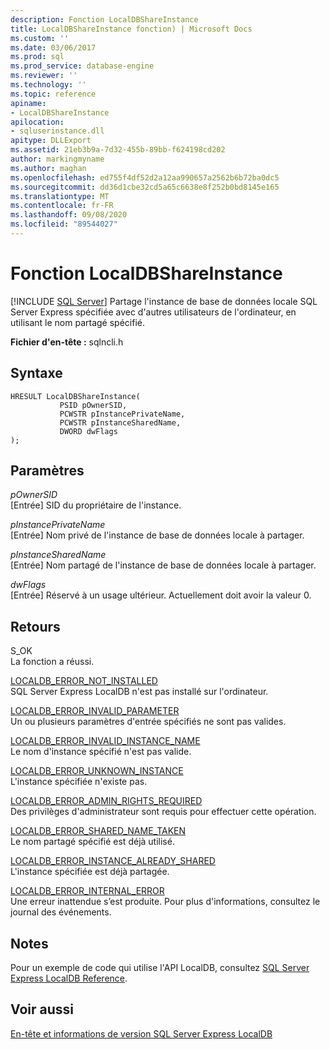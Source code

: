 ```yaml
---
description: Fonction LocalDBShareInstance
title: LocalDBShareInstance fonction) | Microsoft Docs
ms.custom: ''
ms.date: 03/06/2017
ms.prod: sql
ms.prod_service: database-engine
ms.reviewer: ''
ms.technology: ''
ms.topic: reference
apiname:
- LocalDBShareInstance
apilocation:
- sqluserinstance.dll
apitype: DLLExport
ms.assetid: 21eb3b9a-7d32-455b-89bb-f624198cd202
author: markingmyname
ms.author: maghan
ms.openlocfilehash: ed755f4df52d2a12aa990657a2562b6b72ba0dc5
ms.sourcegitcommit: dd36d1cbe32cd5a65c6638e8f252b0bd8145e165
ms.translationtype: MT
ms.contentlocale: fr-FR
ms.lasthandoff: 09/08/2020
ms.locfileid: "89544027"
---
```

# <a name="localdbshareinstance-function"></a>Fonction LocalDBShareInstance
 [!INCLUDE [SQL Server](../../includes/applies-to-version/sqlserver.md)]
  Partage l'instance de base de données locale SQL Server Express spécifiée avec d'autres utilisateurs de l'ordinateur, en utilisant le nom partagé spécifié.  
  
 **Fichier d'en-tête :** sqlncli.h  
  
## <a name="syntax"></a>Syntaxe  
  
```  
HRESULT LocalDBShareInstance(  
           PSID pOwnerSID,  
           PCWSTR pInstancePrivateName,  
           PCWSTR pInstanceSharedName,   
           DWORD dwFlags   
);  
```  
  
## <a name="parameters"></a>Paramètres  
 *pOwnerSID*  
 [Entrée] SID du propriétaire de l'instance.  
  
 *pInstancePrivateName*  
 [Entrée] Nom privé de l'instance de base de données locale à partager.  
  
 *pInstanceSharedName*  
 [Entrée] Nom partagé de l'instance de base de données locale à partager.  
  
 *dwFlags*  
 [Entrée] Réservé à un usage ultérieur. Actuellement doit avoir la valeur 0.  
  
## <a name="returns"></a>Retours  
 S_OK  
 La fonction a réussi.  
  
 [LOCALDB_ERROR_NOT_INSTALLED](../../relational-databases/express-localdb-error-messages/localdb-error-not-installed.md)  
 SQL Server Express LocalDB n'est pas installé sur l'ordinateur.  
  
 [LOCALDB_ERROR_INVALID_PARAMETER](../../relational-databases/express-localdb-error-messages/localdb-error-invalid-parameter.md)  
 Un ou plusieurs paramètres d'entrée spécifiés ne sont pas valides.  
  
 [LOCALDB_ERROR_INVALID_INSTANCE_NAME](../../relational-databases/express-localdb-error-messages/localdb-error-invalid-instance-name.md)  
 Le nom d'instance spécifié n'est pas valide.  
  
 [LOCALDB_ERROR_UNKNOWN_INSTANCE](../../relational-databases/express-localdb-error-messages/localdb-error-unknown-instance.md)  
 L'instance spécifiée n'existe pas.  
  
 [LOCALDB_ERROR_ADMIN_RIGHTS_REQUIRED](../../relational-databases/express-localdb-error-messages/localdb-error-admin-rights-required.md)  
 Des privilèges d'administrateur sont requis pour effectuer cette opération.  
  
 [LOCALDB_ERROR_SHARED_NAME_TAKEN](../../relational-databases/express-localdb-error-messages/localdb-error-shared-name-taken.md)  
 Le nom partagé spécifié est déjà utilisé.  
  
 [LOCALDB_ERROR_INSTANCE_ALREADY_SHARED](../../relational-databases/express-localdb-error-messages/localdb-error-instance-already-shared.md)  
 L'instance spécifiée est déjà partagée.  
  
 [LOCALDB_ERROR_INTERNAL_ERROR](../../relational-databases/express-localdb-error-messages/localdb-error-internal-error.md)  
 Une erreur inattendue s’est produite. Pour plus d'informations, consultez le journal des événements.  
  
## <a name="remarks"></a>Notes  
 Pour un exemple de code qui utilise l'API LocalDB, consultez [SQL Server Express LocalDB Reference](../../relational-databases/sql-server-express-localdb-reference.md).  
  
## <a name="see-also"></a>Voir aussi  
 [En-tête et informations de version SQL Server Express LocalDB](../../relational-databases/express-localdb-instance-apis/sql-server-express-localdb-header-and-version-information.md)  
  
  
